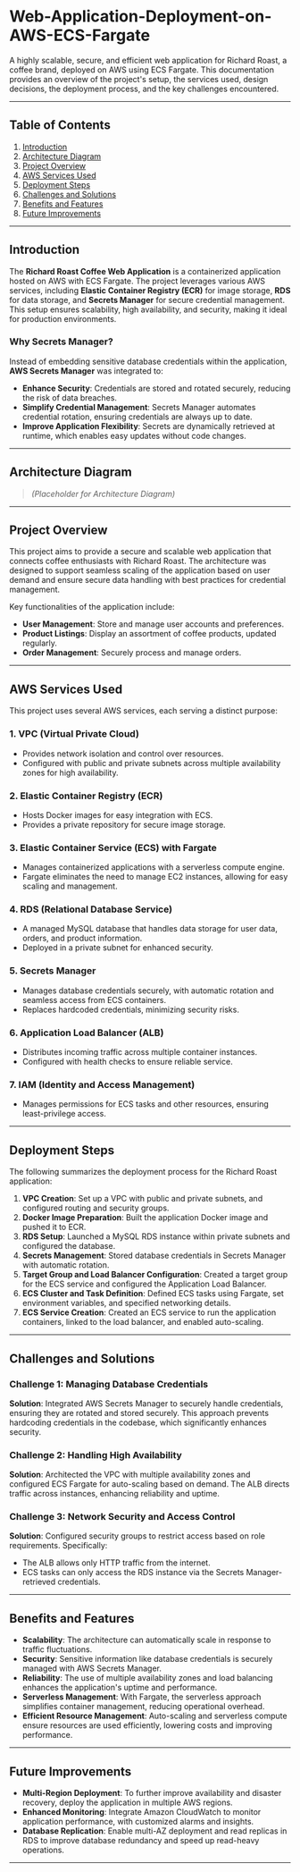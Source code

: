 # Web-Application-Deployment-on-AWS-ECS-Fargate

A highly scalable, secure, and efficient web application for Richard Roast, a coffee brand, deployed on AWS using ECS Fargate. This documentation provides an overview of the project's setup, the services used, design decisions, the deployment process, and the key challenges encountered. 

---

## Table of Contents
1. [Introduction](#introduction)
2. [Architecture Diagram](#architecture-diagram)
3. [Project Overview](#project-overview)
4. [AWS Services Used](#aws-services-used)
5. [Deployment Steps](#deployment-steps)
6. [Challenges and Solutions](#challenges-and-solutions)
7. [Benefits and Features](#benefits-and-features)
8. [Future Improvements](#future-improvements)

---

## Introduction

The **Richard Roast Coffee Web Application** is a containerized application hosted on AWS with ECS Fargate. The project leverages various AWS services, including **Elastic Container Registry (ECR)** for image storage, **RDS** for data storage, and **Secrets Manager** for secure credential management. This setup ensures scalability, high availability, and security, making it ideal for production environments.

### Why Secrets Manager?

Instead of embedding sensitive database credentials within the application, **AWS Secrets Manager** was integrated to:
- **Enhance Security**: Credentials are stored and rotated securely, reducing the risk of data breaches.
- **Simplify Credential Management**: Secrets Manager automates credential rotation, ensuring credentials are always up to date.
- **Improve Application Flexibility**: Secrets are dynamically retrieved at runtime, which enables easy updates without code changes.

---

## Architecture Diagram

> *(Placeholder for Architecture Diagram)*

---

## Project Overview

This project aims to provide a secure and scalable web application that connects coffee enthusiasts with Richard Roast. The architecture was designed to support seamless scaling of the application based on user demand and ensure secure data handling with best practices for credential management.

Key functionalities of the application include:
- **User Management**: Store and manage user accounts and preferences.
- **Product Listings**: Display an assortment of coffee products, updated regularly.
- **Order Management**: Securely process and manage orders.

---

## AWS Services Used

This project uses several AWS services, each serving a distinct purpose:

### 1. **VPC (Virtual Private Cloud)**
   - Provides network isolation and control over resources.
   - Configured with public and private subnets across multiple availability zones for high availability.

### 2. **Elastic Container Registry (ECR)**
   - Hosts Docker images for easy integration with ECS.
   - Provides a private repository for secure image storage.

### 3. **Elastic Container Service (ECS) with Fargate**
   - Manages containerized applications with a serverless compute engine.
   - Fargate eliminates the need to manage EC2 instances, allowing for easy scaling and management.

### 4. **RDS (Relational Database Service)**
   - A managed MySQL database that handles data storage for user data, orders, and product information.
   - Deployed in a private subnet for enhanced security.

### 5. **Secrets Manager**
   - Manages database credentials securely, with automatic rotation and seamless access from ECS containers.
   - Replaces hardcoded credentials, minimizing security risks.

### 6. **Application Load Balancer (ALB)**
   - Distributes incoming traffic across multiple container instances.
   - Configured with health checks to ensure reliable service.

### 7. **IAM (Identity and Access Management)**
   - Manages permissions for ECS tasks and other resources, ensuring least-privilege access.

---

## Deployment Steps

The following summarizes the deployment process for the Richard Roast application:

1. **VPC Creation**: Set up a VPC with public and private subnets, and configured routing and security groups.
2. **Docker Image Preparation**: Built the application Docker image and pushed it to ECR.
3. **RDS Setup**: Launched a MySQL RDS instance within private subnets and configured the database.
4. **Secrets Management**: Stored database credentials in Secrets Manager with automatic rotation.
5. **Target Group and Load Balancer Configuration**: Created a target group for the ECS service and configured the Application Load Balancer.
6. **ECS Cluster and Task Definition**: Defined ECS tasks using Fargate, set environment variables, and specified networking details.
7. **ECS Service Creation**: Created an ECS service to run the application containers, linked to the load balancer, and enabled auto-scaling.

---

## Challenges and Solutions

### Challenge 1: Managing Database Credentials
**Solution**: Integrated AWS Secrets Manager to securely handle credentials, ensuring they are rotated and stored securely. This approach prevents hardcoding credentials in the codebase, which significantly enhances security.

### Challenge 2: Handling High Availability
**Solution**: Architected the VPC with multiple availability zones and configured ECS Fargate for auto-scaling based on demand. The ALB directs traffic across instances, enhancing reliability and uptime.

### Challenge 3: Network Security and Access Control
**Solution**: Configured security groups to restrict access based on role requirements. Specifically:
- The ALB allows only HTTP traffic from the internet.
- ECS tasks can only access the RDS instance via the Secrets Manager-retrieved credentials.

---

## Benefits and Features

- **Scalability**: The architecture can automatically scale in response to traffic fluctuations.
- **Security**: Sensitive information like database credentials is securely managed with AWS Secrets Manager.
- **Reliability**: The use of multiple availability zones and load balancing enhances the application's uptime and performance.
- **Serverless Management**: With Fargate, the serverless approach simplifies container management, reducing operational overhead.
- **Efficient Resource Management**: Auto-scaling and serverless compute ensure resources are used efficiently, lowering costs and improving performance.

---

## Future Improvements

- **Multi-Region Deployment**: To further improve availability and disaster recovery, deploy the application in multiple AWS regions.
- **Enhanced Monitoring**: Integrate Amazon CloudWatch to monitor application performance, with customized alarms and insights.
- **Database Replication**: Enable multi-AZ deployment and read replicas in RDS to improve database redundancy and speed up read-heavy operations.

---

